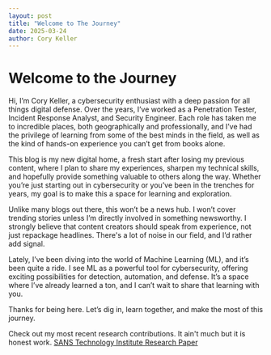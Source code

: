 ```yaml
---
layout: post
title: "Welcome to The Journey"
date: 2025-03-24
author: Cory Keller
---
```


# Welcome to the Journey

Hi, I’m Cory Keller, a cybersecurity enthusiast with a deep passion for all things digital defense. Over the years, I’ve worked as a Penetration Tester, Incident Response Analyst, and Security Engineer. Each role has taken me to incredible places, both geographically and professionally, and I’ve had the privilege of learning from some of the best minds in the field, as well as the kind of hands-on experience you can’t get from books alone.

This blog is my new digital home, a fresh start after losing my previous content, where I plan to share my experiences, sharpen my technical skills, and hopefully provide something valuable to others along the way. Whether you’re just starting out in cybersecurity or you’ve been in the trenches for years, my goal is to make this a space for learning and exploration.

Unlike many blogs out there, this won’t be a news hub. I won’t cover trending stories unless I’m directly involved in something newsworthy. I strongly believe that content creators should speak from experience, not just repackage headlines. There's a lot of noise in our field, and I’d rather add signal.

Lately, I’ve been diving into the world of Machine Learning (ML), and it’s been quite a ride. I see ML as a powerful tool for cybersecurity, offering exciting possibilities for detection, automation, and defense. It’s a space where I’ve already learned a ton, and I can’t wait to share that learning with you.

Thanks for being here. Let’s dig in, learn together, and make the most of this journey.

Check out my most recent research contributions. It ain't much but it is honest work. [SANS Technology Institute Research Paper][sans-research]

[sans-research]: https://www.sans.edu/cyber-research/beyond-detection-using-real-phishing-data-gauge-security-training-program-success/
